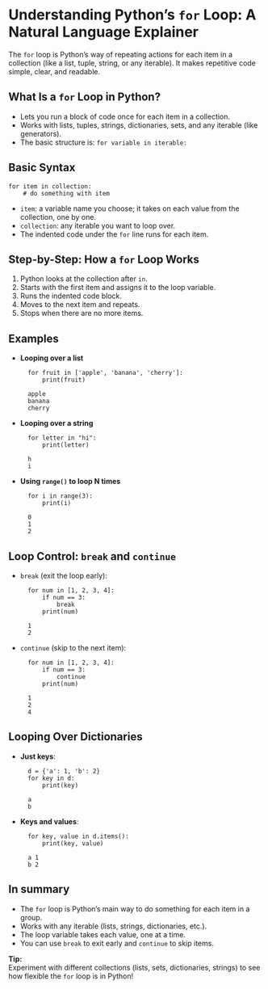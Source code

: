 # Understanding Python’s `for` Loop: A Natural Language Explainer

The `for` loop is Python’s way of repeating actions for each item in a collection (like a list, tuple, string, or any iterable). It makes repetitive code simple, clear, and readable.

## What Is a `for` Loop in Python?

- Lets you run a block of code once for each item in a collection.
- Works with lists, tuples, strings, dictionaries, sets, and any iterable (like generators).
- The basic structure is: `for variable in iterable:`

## Basic Syntax

    for item in collection:
        # do something with item

- `item`: a variable name you choose; it takes on each value from the collection, one by one.
- `collection`: any iterable you want to loop over.
- The indented code under the `for` line runs for each item.

## Step-by-Step: How a `for` Loop Works

1. Python looks at the collection after `in`.
2. Starts with the first item and assigns it to the loop variable.
3. Runs the indented code block.
4. Moves to the next item and repeats.
5. Stops when there are no more items.

## Examples

- **Looping over a list**

        for fruit in ['apple', 'banana', 'cherry']:
            print(fruit)

        apple
        banana
        cherry

- **Looping over a string**

        for letter in "hi":
            print(letter)

        h
        i

- **Using `range()` to loop N times**

        for i in range(3):
            print(i)

        0
        1
        2

## Loop Control: `break` and `continue`

- `break` (exit the loop early):

        for num in [1, 2, 3, 4]:
            if num == 3:
                break
            print(num)

        1
        2

- `continue` (skip to the next item):

        for num in [1, 2, 3, 4]:
            if num == 3:
                continue
            print(num)

        1
        2
        4

## Looping Over Dictionaries

- **Just keys**:

        d = {'a': 1, 'b': 2}
        for key in d:
            print(key)

        a
        b

- **Keys and values**:

        for key, value in d.items():
            print(key, value)

        a 1
        b 2

## In summary

- The `for` loop is Python’s main way to do something for each item in a group.
- Works with any iterable (lists, strings, dictionaries, etc.).
- The loop variable takes each value, one at a time.
- You can use `break` to exit early and `continue` to skip items.

**Tip:**  
Experiment with different collections (lists, sets, dictionaries, strings) to see how flexible the `for` loop is in Python!
